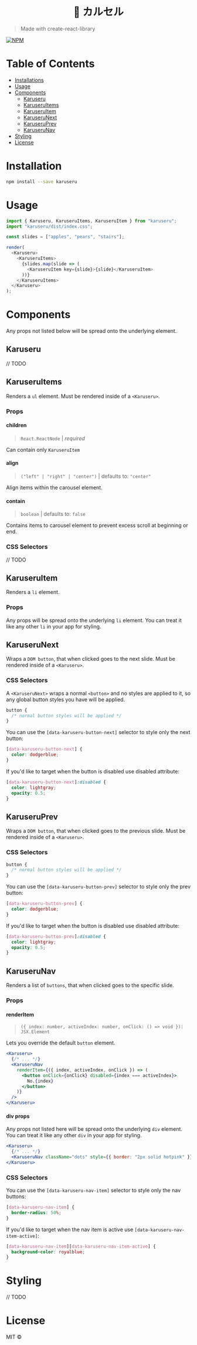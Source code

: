 <h1 align="center">🎠 カルセル</h1>

> Made with create-react-library

[![NPM](https://img.shields.io/npm/v/karuseru.svg)](https://www.npmjs.com/package/karuseru)

# Table of Contents

- [Installations](#Installation)
- [Usage](#Usage)
- [Components](#Components)
  - [Karuseru](#Karuseru)
  - [KaruseruItems](#KaruseruItems)
  - [KaruseruItem](#KaruseruItem)
  - [KaruseruNext](#KaruseruNext)
  - [KaruseruPrev](#KaruseruPrev)
  - [KaruseruNav](#KaruseruNav)
- [Styling](#Styling)
- [License](#License)

# Installation

```bash
npm install --save karuseru
```

# Usage

```js
import { Karuseru, KaruseruItems, KaruseruItem } from "karuseru";
import "karuseru/dist/index.css";

const slides = ["apples", "pears", "stairs"];

render(
  <Karuseru>
    <KaruseruItems>
      {slides.map(slide => (
        <KaruseruItem key={slide}>{slide}</KaruseruItem>
      ))}
    </KaruseruItems>
  </Karuseru>
);
```

# Components

Any props not listed below will be spread onto the underlying element.

## Karuseru

// TODO

## KaruseruItems

Renders a `ul` element. Must be rendered inside of a `<Karuseru>`.

### Props

#### children

> `React.ReactNode` | _required_

Can contain only `KaruseruItem`

#### align

> `("left" | "right" | "center")` | defaults to: `"center"`

Align items within the carousel element.

#### contain

> `boolean` | defaults to: `false`

Contains items to carousel element to prevent excess scroll at beginning or end.

### CSS Selectors

// TODO

## KaruseruItem

Renders a `li` element.

### Props

Any props will be spread onto the underlying `li` element. You can treat it like any other `li` in your app for styling.

## KaruseruNext

Wraps a `DOM button`, that when clicked goes to the next slide. Must be rendered inside of a `<Karuseru>`.

### CSS Selectors

A `<KaruseruNext>` wraps a normal `<button>` and no styles are applied to it, so any global button styles you have will be applied.

```css
button {
  /* normal button styles will be applied */
}
```

You can use the `[data-karuseru-button-next]` selector to style only the next button:

```css
[data-karuseru-button-next] {
  color: dodgerblue;
}
```

If you'd like to target when the button is disabled use disabled attribute:

```css
[data-karuseru-button-next]:disabled {
  color: lightgray;
  opacity: 0.5;
}
```

## KaruseruPrev

Wraps a `DOM button`, that when clicked goes to the previous slide. Must be rendered inside of a `<Karuseru>`.

### CSS Selectors

```css
button {
  /* normal button styles will be applied */
}
```

You can use the `[data-karuseru-button-prev]` selector to style only the prev button:

```css
[data-karuseru-button-prev] {
  color: dodgerblue;
}
```

If you'd like to target when the button is disabled use disabled attribute:

```css
[data-karuseru-button-prev]:disabled {
  color: lightgray;
  opacity: 0.5;
}
```

## KaruseruNav

Renders a list of `buttons`, that when clicked goes to the specific slide.

### Props

#### renderItem

> `({ index: number, activeIndex: number, onClick: () => void }): JSX.Element`

Lets you override the default `button` element.

```jsx
<Karuseru>
  {/* ... */}
  <KaruseruNav
    renderItem={({ index, activeIndex, onClick }) => (
      <button onClick={onClick} disabled={index === activeIndex}>
        No.{index}
      </button>
    )}
  />
</Karuseru>
```

#### div props

Any props not listed here will be spread onto the underlying `div` element. You can treat it like any other `div` in your app for styling.

```jsx
<Karuseru>
  {/* ... */}
  <KaruseruNav className="dots" style={{ border: "2px solid hotpink" }} />
</Karuseru>
```

### CSS Selectors

You can use the `[data-karuseru-nav-item]` selector to style only the nav buttons:

```css
[data-karuseru-nav-item] {
  border-radius: 50%;
}
```

If you'd like to target when the nav item is active use `[data-karuseru-nav-item-active]`:

```css
[data-karuseru-nav-item][data-karuseru-nav-item-active] {
  background-color: royalblue;
}
```

# Styling

// TODO

# License

MIT © [](https://github.com/)
